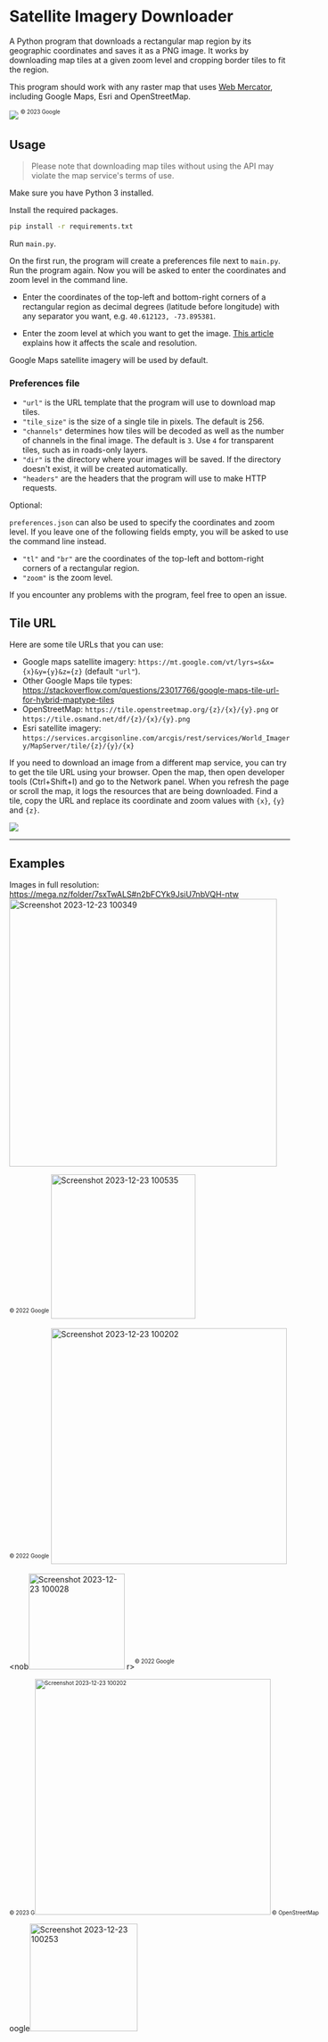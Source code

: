 # Satellite Imagery Downloader

A Python program that downloads a rectangular map region by its geographic coordinates and saves it as a PNG image. It works by downloading map tiles at a given zoom level and cropping border tiles to fit the region.

This program should work with any raster map that uses [Web Mercator](https://en.wikipedia.org/wiki/Web_Mercator_projection), including Google Maps, Esri and OpenStreetMap.

![](img/img_1.png)
<nobr><sup><sup>© 2023 Google</sup></sup></nobr>

## Usage

> Please note that downloading map tiles without using the API may violate the map service's terms of use.

Make sure you have Python 3 installed.

Install the required packages.
```cmd
pip install -r requirements.txt
```
Run `main.py`.

On the first run, the program will create a preferences file next to `main.py`. Run the program again. Now you will be asked to enter the coordinates and zoom level in the command line.

* Enter the coordinates of the top-left and bottom-right corners of a rectangular region as decimal degrees (latitude before longitude) with any separator you want, e.g. <nobr>`40.612123, -73.895381`</nobr>.

* Enter the zoom level at which you want to get the image. [This article](https://learn.microsoft.com/en-us/bingmaps/articles/understanding-scale-and-resolution) explains how it affects the scale and resolution.

Google Maps satellite imagery will be used by default.

### Preferences file
* `"url"` is the URL template that the program will use to download map tiles.
* `"tile_size"` is the size of a single tile in pixels. The default is 256. 
* `"channels"` determines how tiles will be decoded as well as the number of channels in the final image. The default is `3`. Use `4` for transparent tiles, such as in roads-only layers.
* `"dir"` is the directory where your images will be saved. If the directory doesn't exist, it will be created automatically.
* `"headers"` are the headers that the program will use to make HTTP requests.

Optional:

`preferences.json` can also be used to specify the coordinates and zoom level. If you leave one of the following fields empty, you will be asked to use the command line instead.

* `"tl"` and `"br"` are the coordinates of the top-left and bottom-right corners of a rectangular region.
* `"zoom"` is the zoom level.

If you encounter any problems with the program, feel free to open an issue.

## Tile URL
Here are some tile URLs that you can use:

* Google maps satellite imagery: `https://mt.google.com/vt/lyrs=s&x={x}&y={y}&z={z}` (default `"url"`). 
* Other Google Maps tile types: https://stackoverflow.com/questions/23017766/google-maps-tile-url-for-hybrid-maptype-tiles
* OpenStreetMap: `https://tile.openstreetmap.org/{z}/{x}/{y}.png` or `https://tile.osmand.net/df/{z}/{x}/{y}.png`
* Esri satellite imagery: `https://services.arcgisonline.com/arcgis/rest/services/World_Imagery/MapServer/tile/{z}/{y}/{x}`

If you need to download an image from a different map service, you can try to get the tile URL using your browser. Open the map, then open developer tools (Ctrl+Shift+I) and go to the Network panel. When you refresh the page or scroll the map, it logs the resources that are being downloaded. Find a tile, copy the URL and replace its coordinate and zoom values with `{x}`, `{y}` and `{z}`.

![](img/img_7.png)

---
## Examples

Images in full resolution: https://mega.nz/folder/7sxTwALS#n2bFCYk9JsiU7nbVQH-ntw
<img width="480" alt="Screenshot 2023-12-23 100349" src="https://github.com/shubhanshu24510/satellite-imagery-downloader/assets/100926922/80c3d115-f6f6-4cd3-9e74-6b51719ebd49">

<nobr><sup><sup>© 2022 Google</sup></sup></nobr>
<img width="259" alt="Screenshot 2023-12-23 100535" src="https://github.com/shubhanshu24510/satellite-imagery-downloader/assets/100926922/63fd7faf-f461-4ff8-85af-72e2a7be05a2">


<nobr><sup><sup>© 2022 Google</sup></sup></nobr>
<img width="423" alt="Screenshot 2023-12-23 100202" src="https://github.com/shubhanshu24510/satellite-imagery-downloader/assets/100926922/bafd21cd-2d8b-4904-b60d-49993ac4c6d6">

<nob<img width="172" alt="Screenshot 2023-12-23 100028" src="https://github.com/shubhanshu24510/satellite-imagery-downloader/assets/100926922/40526696-cd5c-4423-a641-d1590ca45e90">
r><sup><sup>© 2022 Google</sup></sup></nobr>

<nobr><sup><sup>© 2023 G<img width="423" alt="Screenshot 2023-12-23 100202" src="https://github.com/shubhanshu24510/satellite-imagery-downloader/assets/100926922/e3f5b13d-be39-4adb-9dec-fc410d5e4218">
<nobr><sup><sup>© OpenStreetMap</sup></sup></nobr>

oogle</sup></sup></nobr><img width="193" alt="Screenshot 2023-12-23 100253" src="https://github.com/shubhanshu24510/satellite-imagery-downloader/assets/100926922/bbc08227-bdbc-4079-9117-65bbb48d0f88">


